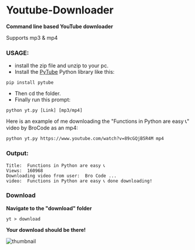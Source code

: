 # Youtube-Downloader
**Command line based YouTube downloader**
    
Supports mp3 & mp4

### USAGE:
- install the zip file and unzip to your pc.
- Install the [PyTube](https://github.com/pytube/pytube) Python library like this:
```
pip install pytube
```
- Then cd the folder.
- Finally run this prompt:
    
```
python yt.py [Link] [mp3/mp4]
```
Here is an example of me downloading the  "Functions in Python are easy 📞" video by BroCode as an mp4:
```   
python yt.py https://www.youtube.com/watch?v=89cGQjB5R4M mp4
```
### Output: 
```
Title:  Functions in Python are easy 📞
Views:  160968
Downloading video from user:  Bro Code ...
video:  Functions in Python are easy 📞 done downloading!
```
### Download
**Navigate to the "download" folder**
```
yt > download
```

**Your download should be there!**

![thumbnail](https://github.com/WODdev/Youtube-Downloader/assets/150499155/90af9a9a-8295-432c-9342-a61af901e956)

        
